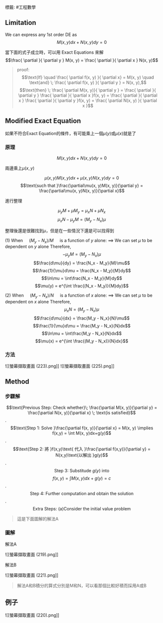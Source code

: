 標籤: #工程數學 

## Limitation

We can express any 1st order DE as
$$M(x, y)dx + N(x, y)dy = 0$$

當下面的式子成立時，可以用 Exact Equations 來解
$$\frac{ \partial }{ \partial y } M(x, y) = 
  \frac{ \partial }{ \partial x } N(x, y)$$

> proof:
> $$\text{If} \quad \frac{ \partial f(x, y) }{ \partial x} = M(x, y) \quad \text{and} \; \frac{ \partial f(x, y) }{ \partial y } = N(x, y),$$
> $$\text{then} \; \frac{ \partial M(x, y)}{ \partial y } = \frac{ \partial }{ \partial y } \frac{ \partial }{ \partial x }f(x, y) = \frac{ \partial }{ \partial x } \frac{ \partial }{ \partial y }f(x, y) = \frac{ \partial N(x, y) }{ \partial x }$$



## Modified Exact Equation

如果不符合Exact Equation的條件，有可能乘上一個$\mu(y)$或$\mu(x)$就是了

### 原理

$$M(x, y)dx + N(x, y)dy = 0$$

兩邊乘上$\mu(x, y)$

$$\mu(x, y)M(x, y)dx + \mu(x, y)N(x, y)dy = 0$$
$$\text{such that   }\frac{\partial\mu(x, y)M(x, y)}{\partial y} = \frac{\partial\mu(x, y)N(x, y)}{\partial x}$$

進行整理

$$\mu_yM + \mu M_y = \mu_xN + \mu N_x$$
$$\mu_xN - \mu_yM = (M_y - N_x)\mu$$

整理後還是很難找到$\mu$，但是在一些情況下還是可以找得到

(1) When $\quad(M_y - N_x)/M\quad$ is a function of $y$ alone:
$\implies$ We can set $\mu$ to be dependent on $y$ alone
Therefore, 
$$-\mu_yM = (M_y - N_x)\mu$$
$$\frac{d\mu}{dy} = \frac{N_x - M_y}{M}\mu$$
$$\frac{1}{\mu}d\mu = \frac{N_x - M_y}{M}dy$$
$$\ln\mu = \int\frac{N_x - M_y}{M}dy$$
$$\mu(y) = e^{\int \frac{(N_x - M_y)}{M}dy}$$

(2) When $\quad(M_y - N_x)/N\quad$ is a function of $x$ alone:
$\implies$ We can set $\mu$ to be dependent on $x$ alone
Therefore, 
$$\mu_xN = (M_y - N_x)\mu$$
$$\frac{d\mu}{dx} = \frac{M_y - N_x}{N}\mu$$
$$\frac{1}{\mu}d\mu = \frac{M_y - N_x}{N}dx$$
$$\ln\mu = \int\frac{M_y - N_x}{N}dx$$
$$\mu(x) = e^{\int \frac{(M_y - N_x)}{N}dx}$$

### 方法

![[螢幕擷取畫面 (223).png]]
![[螢幕擷取畫面 (225).png]]


## Method

### 步驟解

$$\text{Previous Step: Check whether}\; \frac{\partial M(x, y)}{\partial y} = \frac{\partial N(x, y)}{\partial x} \; \text{is satisfied}$$
.
$$\text{Step 1: Solve }\frac{\partial f(x, y)}{\partial x} = M(x, y) \implies f(x,y) = \int M(x, y)dx+g(y)$$
.
$$\text{Step 2: 將 }f(x,y)\text{ 代入 }\frac{\partial f(x,y)}{\partial y} = N(x,y)\text{以解出 }g(y)$$
.
$$\text{Step 3: Substitude }g(y) \text{ into}$$
$$f(x,y) = \int M(x,y)dx + g(y) = c$$
.
$$\text{Step 4: Further computation and obtain the solution}$$
.
$$\text{Extra Steps: (a)Consider the initial value problem}$$

> 這是下面圖解的解法A

### 圖解

解法A

![[螢幕擷取畫面 (219).png]]

解法B

![[螢幕擷取畫面 (221).png]]

> 解法A和B積分的算式分別是M和N，可以看那個比較好積而採用A或B

## 例子

![[螢幕擷取畫面 (220).png]]
